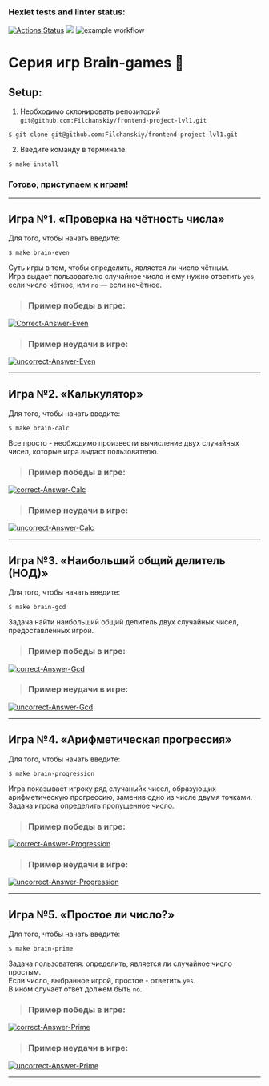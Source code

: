 ### Hexlet tests and linter status:

[![Actions Status](https://github.com/Filchanskiy/frontend-project-lvl1/workflows/hexlet-check/badge.svg)](https://github.com/Filchanskiy/frontend-project-lvl1/actions)
<a href="https://codeclimate.com/github/Filchanskiy/frontend-project-lvl1/maintainability"><img src="https://api.codeclimate.com/v1/badges/110256b442e7a8ad699d/maintainability" /></a>
![example workflow](https://github.com/Filchanskiy/frontend-project-lvl1/actions/workflows/testBrain.yml/badge.svg)

# Серия игр Brain-games :brain:
## Setup:
1. Необходимо склонировать репозиторий `git@github.com:Filchanskiy/frontend-project-lvl1.git`
```
$ git clone git@github.com:Filchanskiy/frontend-project-lvl1.git
```
2. Введите команду в терминале:
```
$ make install
```
<h3>Готово, приступаем к играм!</h3>

___

## Игра №1. «Проверка на чётность числа»
Для того, чтобы начать введите:
```
$ make brain-even
```
Суть игры в том, чтобы определить, является ли число чётным.</br>
Игра выдает пользователю случайное число и ему нужно ответить `yes`, если число чётное, или `no` — если нечётное.</br>

>### Пример победы в игре:
<a href="https://ibb.co/F7zw9z8"><img src="https://i.ibb.co/0JrMkrY/Correct-Answer-Even.jpg" alt="Correct-Answer-Even" border="0"></a></br>

>### Пример неудачи в игре:
<a href="https://ibb.co/k6Jjfb4"><img src="https://i.ibb.co/dJtFqCP/uncorrect-Answer-Even.jpg" alt="uncorrect-Answer-Even" border="0"></a>
___

## Игра №2. «Калькулятор»
Для того, чтобы начать введите:
```
$ make brain-calc
```
Все просто - необходимо произвести вычисление двух случайных чисел, которые игра выдаст пользователю.
>### Пример победы в игре:
<a href="https://ibb.co/WnMmQw0"><img src="https://i.ibb.co/v1T0bGh/correct-Answer-Calc.jpg" alt="correct-Answer-Calc" border="0"></a>

>### Пример неудачи в игре:
<a href="https://ibb.co/82qsCdq"><img src="https://i.ibb.co/vmpqFQp/uncorrect-Answer-Calc.jpg" alt="uncorrect-Answer-Calc" border="0"></a>
___

## Игра №3. «Наибольший общий делитель (НОД)»
Для того, чтобы начать введите:
```
$ make brain-gcd
```
Задача найти наибольший общий делитель двух случайных чисел, предоставленных игрой.
>### Пример победы в игре:
<a href="https://ibb.co/2tMBqfp"><img src="https://i.ibb.co/QNHG91x/correct-Answer-Gcd.jpg" alt="correct-Answer-Gcd" border="0"></a>

>### Пример неудачи в игре:
<a href="https://ibb.co/tQGv88h"><img src="https://i.ibb.co/7jfZ22z/uncorrect-Answer-Gcd.jpg" alt="uncorrect-Answer-Gcd" border="0"></a>
___

## Игра №4. «Арифметическая прогрессия»
Для того, чтобы начать введите:
```
$ make brain-progression
```
Игра показывает игроку ряд случаныйх чисел, образующих арифметическую прогрессию, заменив одно из числе двумя точками.</br>
Задача игрока определить пропущенное число.
>### Пример победы в игре:
<a href="https://ibb.co/D9fqpZW"><img src="https://i.ibb.co/K2x1wJh/correct-Answer-Progression.jpg" alt="correct-Answer-Progression" border="0"></a>

>### Пример неудачи в игре:
<a href="https://ibb.co/hF3rhfX"><img src="https://i.ibb.co/TM9JpLK/uncorrect-Answer-Progression.jpg" alt="uncorrect-Answer-Progression" border="0"></a>
___

## Игра №5. «Простое ли число?»
Для того, чтобы начать введите:
```
$ make brain-prime
```
Задача пользователя: определить, является ли случайное число простым.</br>
Если число, выбранное игрой, простое - ответить `yes`.</br>
В ином случает ответ должем быть `no`.
>### Пример победы в игре:
<a href="https://ibb.co/sH8xvhv"><img src="https://i.ibb.co/rsD8GgG/correct-Answer-Prime.jpg" alt="correct-Answer-Prime" border="0"></a>

>### Пример неудачи в игре:
<a href="https://ibb.co/4Zp12H8"><img src="https://i.ibb.co/QFMDk4P/uncorrect-Answer-Prime.jpg" alt="uncorrect-Answer-Prime" border="0"></a>
___